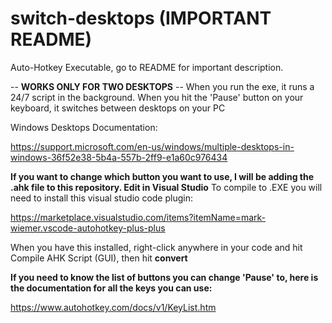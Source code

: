 # switch-desktops (IMPORTANT README)
Auto-Hotkey Executable, go to README for important description.


-- **WORKS ONLY FOR TWO DESKTOPS** --
When you run the exe, it runs a 24/7 script in the background.
When you hit the 'Pause' button on your keyboard, it switches between desktops on your PC

Windows Desktops Documentation:

https://support.microsoft.com/en-us/windows/multiple-desktops-in-windows-36f52e38-5b4a-557b-2ff9-e1a60c976434


**If you want to change which button you want to use, I will be adding the .ahk file to this repository. Edit in Visual Studio**
To compile to .EXE you will need to install this visual studio code plugin:

https://marketplace.visualstudio.com/items?itemName=mark-wiemer.vscode-autohotkey-plus-plus


When you have this installed, right-click anywhere in your code and hit Compile AHK Script (GUI), then hit **convert**

**If you need to know the list of buttons you can change 'Pause' to, here is the documentation for all the keys you can use:**

https://www.autohotkey.com/docs/v1/KeyList.htm
